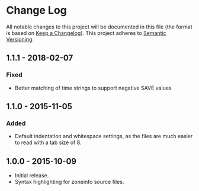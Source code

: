 # Change Log
All notable changes to this project will be documented in this file (the format is based on [Keep a Changelog](http://keepachangelog.com/)).
This project adheres to [Semantic Versioning](http://semver.org/).

## 1.1.1 - 2018-02-07
### Fixed
- Better matching of time strings to support negative SAVE values

## 1.1.0 - 2015-11-05
### Added
- Default indentation and whitespace settings, as the files are much easier to read with a tab size of 8.

## 1.0.0 - 2015-10-09
- Initial release.
- Syntax highlighting for zoneinfo source files.
